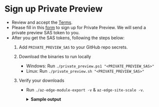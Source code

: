 # Sign up Private Preview

* Review and accept the [Terms](./doc/Infrastructure-as-Code-Automation-Use-Terms.pdf).
* Please fill in this [form](https://github.com/Azure/Edge-infrastructure-quickstart-template/issues/new?assignees=xwen11&labels=customers+onboarding&projects=&template=preview-sign-up-form.md&title=%5BOnboarding%5D) to sign up for Private Preview. We will send a private preview SAS token to you.
* After you get the SAS tokens, following the steps below:
    1. Add `PRIVATE_PREVIEW_SAS` to your GitHub repo secrets.
    2. Download the binaries to run locally
        * Windows: Run `./private_preview.ps1 "<PRIVATE_PREVIEW_SAS>"`
        * Linux: Run `./private_preview.sh "<PRIVATE_PREVIEW_SAS>"`

    3. Verify your downloads
        * Run `./az-edge-module-export -v` & `az-edge-site-scale -v`.
            <details><summary><b> Sample output </b></summary>
            <code>
                
                2024/04/29 10:37:54 telemetry.go:110: InstallationId: ***, SessionId: ***

                az-edge-module-export version main(20240426.2)
            </code>
            </details>